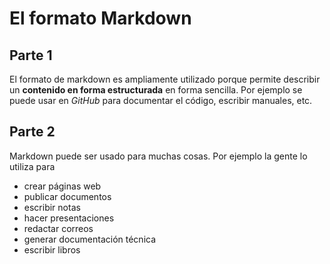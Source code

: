 # El formato Markdown
## Parte 1
El formato de markdown es ampliamente utilizado porque permite describir un **contenido en forma estructurada** en forma sencilla.
Por ejemplo se puede usar en *GitHub* para documentar el código, escribir manuales, etc.
## Parte 2
Markdown puede ser usado para muchas cosas. Por ejemplo la gente lo utiliza para
* crear páginas web
* publicar documentos
* escribir notas
* hacer presentaciones
* redactar correos
* generar documentación técnica
* escribir libros